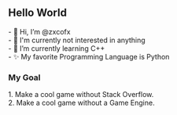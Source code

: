 <h2>Hello World</h2>
- 👋 Hi, I’m @zxcofx<br>
- 👀 I'm currently not interested in anything<br>
- 🌱 I’m currently learning C++<br>
- ✨ My favorite Programming Language is Python<br>
<h3>My Goal</h3>
1. Make a cool game without Stack Overflow.<br>
2. Make a cool game without a Game Engine.<br>


<!---
zxcofx/zxcofx is a ✨ special ✨ repository because its `README.md` (this file) appears on your GitHub profile.
You can click the Preview link to take a look at your changes.
--->
